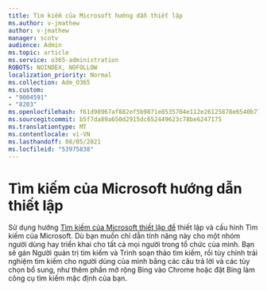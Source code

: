 ```yaml
---
title: Tìm kiếm của Microsoft hướng dẫn thiết lập
ms.author: v-jmathew
author: v-jmathew
manager: scotv
audience: Admin
ms.topic: article
ms.service: o365-administration
ROBOTS: NOINDEX, NOFOLLOW
localization_priority: Normal
ms.collection: Adm_O365
ms.custom:
- "9004591"
- "8203"
ms.openlocfilehash: f61d90967af882ef5b9871e8535704e112e26125878e6540b772f2ae54e83d37
ms.sourcegitcommit: b5f7da89a650d2915dc652449623c78be6247175
ms.translationtype: MT
ms.contentlocale: vi-VN
ms.lasthandoff: 08/05/2021
ms.locfileid: "53975838"
---
```

# <a name="microsoft-search-setup-guide"></a>Tìm kiếm của Microsoft hướng dẫn thiết lập

Sử dụng hướng [Tìm kiếm của Microsoft thiết lập để](https://go.microsoft.com/fwlink/?linkid=2153798) thiết lập và cấu hình Tìm kiếm của Microsoft. Dù bạn muốn chỉ dẫn tính năng này cho một nhóm người dùng hay triển khai cho tất cả mọi người trong tổ chức của mình. Bạn sẽ gán Người quản trị tìm kiếm và Trình soạn thảo tìm kiếm, rồi tùy chỉnh trải nghiệm tìm kiếm cho người dùng của mình bằng các câu trả lời và các tùy chọn bổ sung, như thêm phần mở rộng Bing vào Chrome hoặc đặt Bing làm công cụ tìm kiếm mặc định của bạn.
